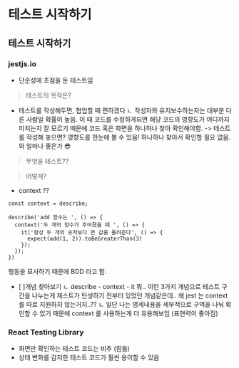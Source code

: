 # 테스트 시작하기

## 테스트 시작하기

### jestjs.io

* 단순성에 초점을 둔 테스트임

> 테스트의 목적은?

* 테스트를 작성해두면, 협업할 때 편하겠다 ㄴ 작성자와 유지보수하는자는 대부분 다른 사람일 확률이 높음. 이 때 코드를 수정하게되면 해당 코드의 영향도가 어디까지 미치는지 잘 모르기 때문에 코드 혹은 화면을 하나하나 찾아 확인해야함. -> 테스트를 작성해 놓으면? 영향도를 한눈에 볼 수 있음! 하나하나 찾아서 확인할 필요 없음. 와 얼마나 좋은가 😎

> 무엇을 테스트??

> 어떻게?

* context ??

```
const context = describe;

describe('add 함수는 ', () => {
  context('두 개의 양수가 주어졌을 때 ', () => {
    it('항상 두 개의 숫자보다 큰 값을 돌려준다', () => {
      expect(add(1, 2)).toBeGreaterThan(3)
    });
  });
})
```

행동을 묘사하기 때문에 BDD 라고 함.

* \[ ]개념 찾아보기 ㄴ describe - context - it 뭐.. 이런 3가지 개념으로 테스트 구간을 나누는게 제스트가 탄생하기 전부터 있었던 개념같은데.. 왜 jest 는 context 를 따로 지원하지 않는거지..?? ㄴ 일단 나는 명세내용을 세부적으로 구역을 나눠 확인할 수 있기 때문에 context 를 사용하는게 더 유용해보임 (표현력이 좋아짐)

### React Testing Library

* 화면만 확인하는 테스트 코드는 비추 (힘듦)
* 상태 변화를 감지한 테스트 코드가 훨씬 용이할 수 있음


